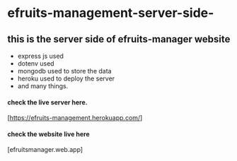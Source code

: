 # efruits-management-server-side-
## this is the server side of efruits-manager website

- express js used 
- dotenv used
- mongodb used to store the data
- heroku used to deploy the server
- and many things.

#### check the live server here.
[https://efruits-management.herokuapp.com/]
#### check the website live here 
[efruitsmanager.web.app]

